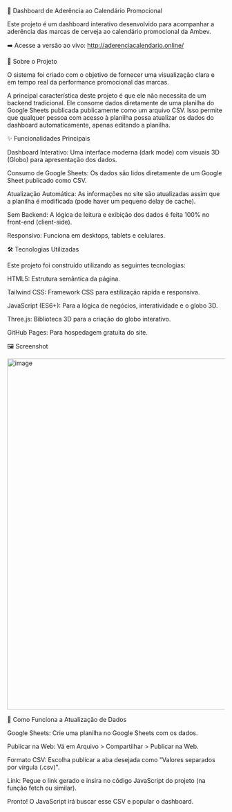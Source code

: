 📅 Dashboard de Aderência ao Calendário Promocional

  Este projeto é um dashboard interativo desenvolvido para acompanhar a aderência das marcas de cerveja ao calendário promocional da Ambev.

➡️ Acesse a versão ao vivo: http://aderenciacalendario.online/

🎯 Sobre o Projeto

O sistema foi criado com o objetivo de fornecer uma visualização clara e em tempo real da performance promocional das marcas.

A principal característica deste projeto é que ele não necessita de um backend tradicional. Ele consome dados diretamente de uma planilha do Google Sheets publicada publicamente como um arquivo CSV. Isso permite que qualquer pessoa com acesso à planilha possa atualizar os dados do dashboard automaticamente, apenas editando a planilha.

✨ Funcionalidades Principais

  Dashboard Interativo: Uma interface moderna (dark mode) com visuais 3D (Globo) para apresentação dos dados.

  Consumo de Google Sheets: Os dados são lidos diretamente de um Google Sheet publicado como CSV.

  Atualização Automática: As informações no site são atualizadas assim que a planilha é modificada (pode haver um pequeno delay de cache).

  Sem Backend: A lógica de leitura e exibição dos dados é feita 100% no front-end (client-side).
  
  Responsivo: Funciona em desktops, tablets e celulares.

🛠️ Tecnologias Utilizadas

  Este projeto foi construído utilizando as seguintes tecnologias:

  HTML5: Estrutura semântica da página.

  Tailwind CSS: Framework CSS para estilização rápida e responsiva.

  JavaScript (ES6+): Para a lógica de negócios, interatividade e o globo 3D.

  Three.js: Biblioteca 3D para a criação do globo interativo.

  GitHub Pages: Para hospedagem gratuita do site.

🖼️ Screenshot

<img width="1182" height="811" alt="image" src="https://github.com/user-attachments/assets/1ae84805-48b3-4662-8ade-55d99d2bae46" />


🚀 Como Funciona a Atualização de Dados

  Google Sheets: Crie uma planilha no Google Sheets com os dados.

  Publicar na Web: Vá em Arquivo > Compartilhar > Publicar na Web.

  Formato CSV: Escolha publicar a aba desejada como "Valores separados por vírgula (.csv)".

  Link: Pegue o link gerado e insira no código JavaScript do projeto (na função fetch ou similar).
  
  Pronto! O JavaScript irá buscar esse CSV e popular o dashboard.
